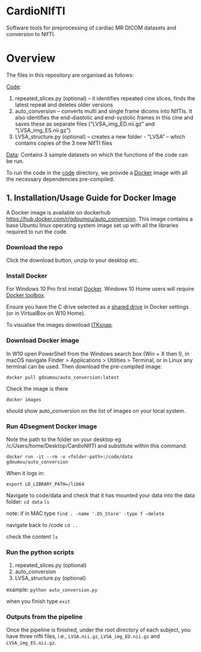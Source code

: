 # CardioNIfTI
Software tools for preprocessing of cardiac MR DICOM datasets and conversion to NIfTI.

# Overview 
The files in this repository are organised as follows:

[Code](code):
1) repeated_slices.py (optional) – it identifies repeated cine slices, finds the latest repeat and deletes older versions
2) auto_conversion – converts multi and single frame dicoms into NIfTIs. It also identifies the end-diastolic and end-systolic frames in this cine and saves these as separate files (“LVSA_img_ED.nii.gz” and “LVSA_img_ES.nii.gz”)
3) LVSA_structure.py (optional) – creates a new folder - “LVSA” – which contains copies of the 3 new NIfTI files

[Data](data):
Contains 3 sample datasets on which the functions of the code can be run.

To run the code in the [code](code) directory, we provide a [Docker](https://www.docker.com) image with all the necessary dependencies pre-compiled. 

## 1. Installation/Usage Guide for Docker Image
A Docker image is available on dockerhub https://hub.docker.com/r/gdoumou/auto_conversion. This image contains a base Ubuntu linux operating system image set up with all the libraries required to run the code.

### Download the repo
Click the download button, unzip to your desktop etc. 

### Install Docker
For Windows 10 Pro first install [Docker](https://www.docker.com/docker-windows). Windows 10 Home users will require [Docker toolbox](https://docs.docker.com/toolbox/toolbox_install_windows/).

Ensure you have the C drive selected as a [shared drive](https://docs.docker.com/docker-for-windows/) in Docker settings (or in VirtualBox on W10 Home).

To visualise the images download [ITKsnap](http://www.itksnap.org/pmwiki/pmwiki.php).

### Download Docker image
In W10 open PowerShell from the Windows search box (Win + X then I), in macOS navigate Finder > Applications > Utilities > Terminal, or in Linux any terminal can be used. Then download the pre-compiled image:

  ```docker pull gdoumou/auto_conversion:latest```
  
Check the image is there

  ```docker images```

should show auto_conversion on the list of images on your local system.

### Run 4Dsegment Docker image

Note the path to the folder on your desktop eg /c/Users/home/Desktop/CardioNIfTI and substitute <folder-path> within this command:
  
```docker run -it --rm -v <folder-path>:/code/data gdoumou/auto_conversion```

When it logs in:

```export LD_LIBRARY_PATH=/lib64```

Navigate to code/data and check that it has mounted your data into the data folder:
```cd data```
```ls```

note: if in MAC type
```find . -name '.DS_Store' -type f –delete```

navigate back to /code
```cd ..```

check the content
```ls```

### Run the python scripts 

1) repeated_slices.py (optional) 
2) auto_conversion 
3) LVSA_structure.py (optional)

example:
```python auto_conversion.py```

when you finish type
```exit```

### Outputs from the pipeline
Once the pipeline is finished, under the root directory of each subject, you have three nifti files, i.e., `LVSA.nii.gz`, `LVSA_img_ED.nii.gz` and `LVSA_img_ES.nii.gz`.





